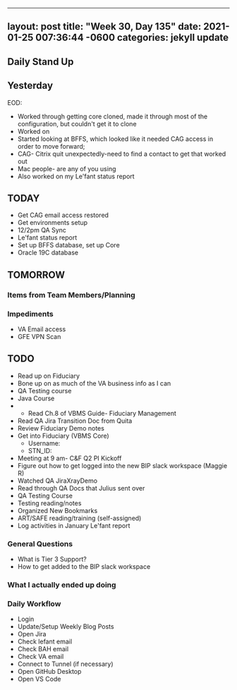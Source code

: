 
---
layout: post
title:  "Week 30, Day 135"
date:   2021-01-25 007:36:44 -0600
categories: jekyll update
---

## Daily Stand Up
## Yesterday
EOD:
* Worked through getting core cloned, made it through most of the configuration, but couldn't get it to clone
* Worked on 
* Started looking at BFFS, which looked like it needed CAG access in order to move forward; 
* CAG- Citrix quit unexpectedly-need to find a contact to get that worked out
* Mac people- are any of you using 
* Also worked on my Le'fant status report

## TODAY
* Get CAG email access restored
* Get environments setup
* 12/2pm QA Sync
* Le'fant status report
* Set up BFFS database, set up Core
* Oracle 19C database

## TOMORROW

### Items from Team Members/Planning

### Impediments
* VA Email access
* GFE VPN Scan

## TODO
* Read up on Fiduciary
* Bone up on as much of the VA business info as I can
* QA Testing course
* Java Course
* * Read Ch.8 of VBMS Guide- Fiduciary Management
* Read QA Jira Transition Doc from Quita
* Review Fiduciary Demo notes
* Get into Fiduciary (VBMS Core)
  * Username: 
  * STN_ID:
* Meeting at 9 am- C&F Q2 PI Kickoff
* Figure out how to get logged into the new BIP slack workspace (Maggie R)
* Watched QA JiraXrayDemo 
* Read through QA Docs that Julius sent over
* QA Testing Course
* Testing reading/notes
* Organized New Bookmarks
* ART/SAFE reading/training (self-assigned)
* Log activities in January Le'fant report

### General Questions  
  * What is Tier 3 Support?
  * How to get added to the BIP slack workspace

### What I actually ended up doing


### Daily Workflow
* Login
* Update/Setup Weekly Blog Posts
* Open Jira
* Check lefant email
* Check BAH email
* Check VA email
* Connect to Tunnel (if necessary)
* Open GitHub Desktop
* Open VS Code